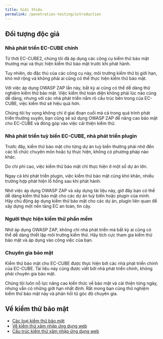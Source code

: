 ```yaml
---
title: Giới thiệu
permalink: /penetration-testing/introduction
---
```

## Đối tượng độc giả

### Nhà phát triển EC-CUBE chính

Từ thời EC-CUBE2, chúng tôi đã áp dụng các công cụ kiểm thử bảo mật thương mại và thực hiện kiểm thử bảo mật trước khi phát hành.

Tuy nhiên, do đặc thù của các công cụ này, môi trường kiểm thử bị giới hạn, khó mở rộng và không phải ai cũng có thể thực hiện kiểm thử bảo mật.

Với việc áp dụng OWASP ZAP lần này, bất kỳ ai cũng có thể dễ dàng thử nghiệm kiểm thử bảo mật.
Việc kiểm thử toàn diện không phải lúc nào cũng dễ dàng, nhưng với các nhà phát triển nắm rõ cấu trúc bên trong của EC-CUBE, việc kiểm thử sẽ hiệu quả hơn.

Chúng tôi hy vọng không chỉ ở giai đoạn cuối mà cả trong quá trình phát triển thường xuyên, bạn cũng sẽ sử dụng OWASP ZAP để nâng cao bảo mật cho EC-CUBE và đóng góp vào việc cải thiện kiểm thử.

### Nhà phát triển tuỳ biến EC-CUBE, nhà phát triển plugin

Trước đây, kiểm thử bảo mật cho từng dự án tuỳ biến thường phải nhờ đến các tổ chức chuyên môn hoặc tự thực hiện, không có phương pháp nào khác.

Do chi phí cao, việc kiểm thử bảo mật chỉ thực hiện ở một số dự án lớn.

Ngay cả khi phát triển plugin, việc kiểm thử bảo mật cũng khó khăn, nhiều trường hợp phát hiện lỗ hổng sau khi phát hành.

Nhờ việc áp dụng OWASP ZAP và xây dựng tài liệu này, giờ đây bạn có thể dễ dàng kiểm thử bảo mật cho các dự án tuỳ biến hoặc plugin của mình.
Hãy chủ động áp dụng kiểm thử bảo mật cho các dự án, plugin liên quan để xây dựng một nền tảng EC an toàn, tin cậy.

### Người thực hiện kiểm thử phần mềm

Nhờ áp dụng OWASP ZAP, không chỉ nhà phát triển mà bất kỳ ai cũng có thể dễ dàng thiết lập môi trường kiểm thử.
Hãy tích cực tham gia kiểm thử bảo mật và áp dụng vào công việc của bạn.

### Chuyên gia bảo mật

Kiểm thử bảo mật cho EC-CUBE được thực hiện bởi các nhà phát triển chính của EC-CUBE.
Tài liệu này cũng được viết bởi nhà phát triển chính, không phải chuyên gia bảo mật.

Chúng tôi luôn nỗ lực nâng cao kiến thức về bảo mật và cải thiện từng ngày, nhưng vẫn có những giới hạn nhất định.
Rất mong bạn cũng thử nghiệm kiểm thử bảo mật này và phản hồi từ góc độ chuyên gia.

## Về kiểm thử bảo mật

- [Các loại kiểm thử bảo mật](/penetration-testing/introduction/type)
- [Về kiểm thử xâm nhập ứng dụng web](/penetration-testing/introduction/penetration-test)
- [Cấu trúc kiểm thử xâm nhập ứng dụng web](/penetration-testing/introduction/layout)
